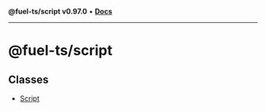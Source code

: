 **@fuel-ts/script v0.97.0** • [**Docs**](index.md)

***

# @fuel-ts/script

## Classes

- [Script](./Script.md)
